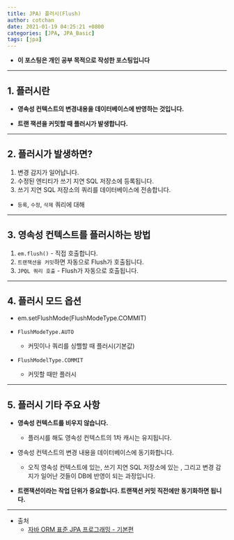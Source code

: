 ```yaml
---
title: JPA) 플러시(Flush)
author: cotchan 
date: 2021-01-19 04:25:21 +0800 
categories: [JPA, JPA_Basic]
tags: [jpa] 
---
```


+ **이 포스팅은 개인 공부 목적으로 작성한 포스팅입니다**

---


## 1. 플러시란

+ **영속성 컨텍스트의 변경내용을 데이터베이스에 반영하는 것입니다.**

+ **트랜 잭션을 커밋할 때 플러시가 발생합니다.**

---


## 2. 플러시가 발생하면? 

1. 변경 감지가 일어납니다.
2. 수정된 엔티티가 쓰기 지연 SQL 저장소에 등록됩니다.
3. 쓰기 지연 SQL 저장소의 쿼리를 데이터베이스에 전송합니다.
  + `등록`, `수정`, `삭제` 쿼리에 대해

---

## 3. 영속성 컨텍스트를 플러시하는 방법

1. `em.flush()` - 직접 호출합니다.
2. `트랜잭션을 커밋`하면 자동으로 Flush가 호출됩니다.
3. `JPQL 쿼리 호출` - Flush가 자동으로 호출됩니다. 

 
---

## 4. 플러시 모드 옵션

+ em.setFlushMode(FlushModeType.COMMIT)

+ `FlushModeType.AUTO`
  + 커밋이나 쿼리를 싱핼할 때 플러시(기본값)

+ `FlushModelType.COMMIT`
  + 커밋할 때만 플러시

---

## 5. 플러시 기타 주요 사항

+ **영속성 컨텍스트를 비우지 않습니다.**
  + 플러시를 해도 영속성 컨텍스트의 1차 캐시는 유지됩니다.

+ 영속성 컨텍스트의 변경 내용을 데이터베이스에 동기화합니다.
  + 오직 영속성 컨텍스트에 있는, 쓰기 지연 SQL 저장소에 있는 , 그리고 변경 감지가 일어난 것들이 DB에 반영이 되는 과정입니다.

+ **트랜잭션이라는 작업 단위가 중요합니다. 트랜잭션 커밋 직전에만 동기화하면 됩니다.**



---

+ 출처
    + [자바 ORM 표준 JPA 프로그래밍 - 기본편](https://www.inflearn.com/course/ORM-JPA-Basic)
